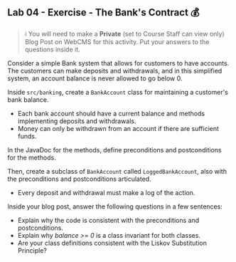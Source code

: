 ## Lab 04 - Exercise - The Bank's Contract 💰

> ℹ️ You will need to make a **Private** (set to Course Staff can view only) Blog Post on WebCMS for this activity. Put your answers to the questions inside it.

Consider a simple Bank system that allows for customers to have accounts. The customers can make deposits and withdrawals, and in this simplified system, an account balance is never allowed to go below 0. 

Inside `src/banking`, create a `BankAccount` class for maintaining a customer's bank balance.
  * Each bank account should have a current balance and methods implementing deposits and withdrawals.
  * Money can only be withdrawn from an account if there are sufficient funds.

In the JavaDoc for the methods, define preconditions and postconditions for the methods.

Then, create a subclass of `BankAccount` called `LoggedBankAccount`, also with the preconditions and postconditions articulated. 
  * Every deposit and withdrawal must make a log of the action.

Inside your blog post, answer the following questions in a few sentences:

* Explain why the code is consistent with the preconditions and postconditions.
* Explain why *balance >= 0* is a class invariant for both classes.
* Are your class definitions consistent with the Liskov Substitution Principle?

